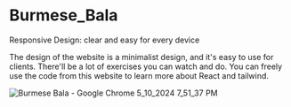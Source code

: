 # Burmese_Bala

Responsive Design: clear and easy for every device

The design of the website is a minimalist design, and it's easy to use for clients. There'll be a lot of exercises you can watch and do. You can freely use the code from this website to learn more about React and tailwind.

![Burmese Bala - Google Chrome 5_10_2024 7_51_37 PM](https://github.com/akmweb/Burmese_Bala/assets/150655160/ae9eafab-f28c-4382-9edf-1d01a07894dc)

